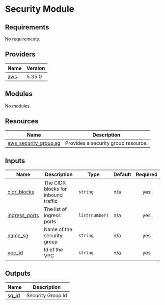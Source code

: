 <!-- BEGIN_TF_DOCS -->
# Security Module

## Requirements

No requirements.

## Providers

| Name                                                                                                 | Version |
|------------------------------------------------------------------------------------------------------|---------|
| <a name="provider_aws"></a> [aws](https://registry.terraform.io/providers/hashicorp/aws/latest/docs) | 5.35.0  |

## Modules

No modules.

## Resources

| Name                                                                                                                | Description                         |
|---------------------------------------------------------------------------------------------------------------------|-------------------------------------|
| [aws_security_group.sg](https://registry.terraform.io/providers/hashicorp/aws/latest/docs/resources/security_group) | Provides a security group resource. |

## Inputs

| Name                                                                | Description                         | Type           | Default | Required |
|---------------------------------------------------------------------|-------------------------------------|----------------|---------|:--------:|
| <a name="input_cidr_blocks"></a> [cidr\_blocks](./variables.tf)     | The CIDR blocks for inbound traffic | `string`       | n/a     |   yes    |
| <a name="input_ingress_ports"></a> [ingress\_ports](./variables.tf) | The list of ingress ports           | `list(number)` | n/a     |   yes    |
| <a name="input_name_sg"></a> [name\_sg](./variables.tf)             | Name of the security group          | `string`       | n/a     |   yes    |
| <a name="input_vpc_id"></a> [vpc\_id](./variables.tf)               | Id of the VPC                       | `string`       | n/a     |   yes    |

## Outputs

| Name                                               | Description       |
|----------------------------------------------------|-------------------|
| <a name="output_sg_id"></a> [sg\_id](./outputs.tf) | Security Group Id |
<!-- END_TF_DOCS -->
